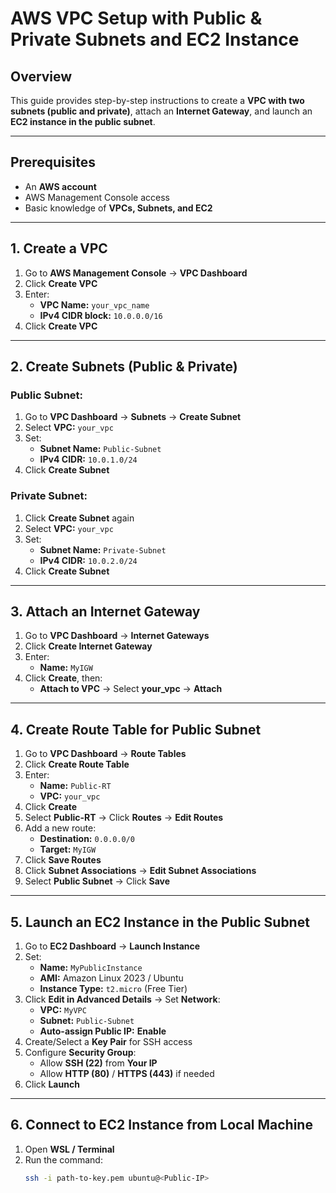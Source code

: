 
# AWS VPC Setup with Public & Private Subnets and EC2 Instance

## Overview  
This guide provides step-by-step instructions to create a **VPC with two subnets (public and private)**, attach an **Internet Gateway**, and launch an **EC2 instance in the public subnet**.  

---

## Prerequisites  
- An **AWS account**  
- AWS Management Console access  
- Basic knowledge of **VPCs, Subnets, and EC2**  

---

## **1. Create a VPC**  
1. Go to **AWS Management Console** → **VPC Dashboard**  
2. Click **Create VPC**  
3. Enter:  
   - **VPC Name:** `your_vpc_name`  
   - **IPv4 CIDR block:** `10.0.0.0/16`  
4. Click **Create VPC**  

---

## **2. Create Subnets (Public & Private)**  

### **Public Subnet:**  
1. Go to **VPC Dashboard** → **Subnets** → **Create Subnet**  
2. Select **VPC:** `your_vpc`  
3. Set:  
   - **Subnet Name:** `Public-Subnet`  
   - **IPv4 CIDR:** `10.0.1.0/24`  
4. Click **Create Subnet**  

### **Private Subnet:**  
1. Click **Create Subnet** again  
2. Select **VPC:** `your_vpc`  
3. Set:  
   - **Subnet Name:** `Private-Subnet`  
   - **IPv4 CIDR:** `10.0.2.0/24`  
4. Click **Create Subnet**  

---

## **3. Attach an Internet Gateway**  
1. Go to **VPC Dashboard** → **Internet Gateways**  
2. Click **Create Internet Gateway**  
3. Enter:  
   - **Name:** `MyIGW`  
4. Click **Create**, then:  
   - **Attach to VPC** → Select **your_vpc** → **Attach**  

---

## **4. Create Route Table for Public Subnet**  
1. Go to **VPC Dashboard** → **Route Tables**  
2. Click **Create Route Table**  
3. Enter:  
   - **Name:** `Public-RT`  
   - **VPC:** `your_vpc`  
4. Click **Create**  
5. Select **Public-RT** → Click **Routes** → **Edit Routes**  
6. Add a new route:  
   - **Destination:** `0.0.0.0/0`  
   - **Target:** `MyIGW`  
7. Click **Save Routes**  
8. Click **Subnet Associations** → **Edit Subnet Associations**  
9. Select **Public Subnet** → Click **Save**  

---

## **5. Launch an EC2 Instance in the Public Subnet**  
1. Go to **EC2 Dashboard** → **Launch Instance**  
2. Set:  
   - **Name:** `MyPublicInstance`  
   - **AMI:** Amazon Linux 2023 / Ubuntu  
   - **Instance Type:** `t2.micro` (Free Tier)  
3. Click **Edit in Advanced Details** → Set **Network**:  
   - **VPC:** `MyVPC`  
   - **Subnet:** `Public-Subnet`  
   - **Auto-assign Public IP:** **Enable**  
4. Create/Select a **Key Pair** for SSH access  
5. Configure **Security Group**:  
   - Allow **SSH (22)** from **Your IP**  
   - Allow **HTTP (80)** / **HTTPS (443)** if needed  
6. Click **Launch**  

---

## **6. Connect to EC2 Instance from Local Machine**  
1. Open **WSL / Terminal**  
2. Run the command:  
   ```bash
   ssh -i path-to-key.pem ubuntu@<Public-IP>


